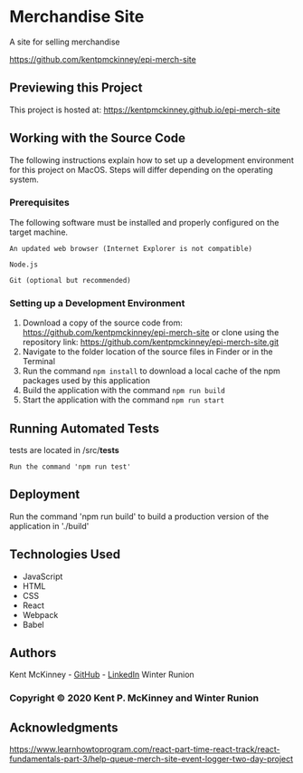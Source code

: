 <!-- Category: Epicodus;React;HTML/CSS/JS -->
# Merchandise Site

A site for selling merchandise

https://github.com/kentpmckinney/epi-merch-site

## Previewing this Project

This project is hosted at: https://kentpmckinney.github.io/epi-merch-site

## Working with the Source Code

The following instructions explain how to set up a development environment for this project on MacOS. Steps will differ depending on the operating system.

### Prerequisites

The following software must be installed and properly configured on the target machine. 

```
An updated web browser (Internet Explorer is not compatible)
```
```
Node.js
```
```
Git (optional but recommended)
```

### Setting up a Development Environment

1. Download a copy of the source code from: https://github.com/kentpmckinney/epi-merch-site
   or clone using the repository link: https://github.com/kentpmckinney/epi-merch-site.git
2. Navigate to the folder location of the source files in Finder or in the Terminal
3. Run the command `npm install` to download a local cache of the npm packages used by this application
4. Build the application with the command `npm run build`
5. Start the application with the command `npm run start`

## Running Automated Tests

tests are located in /src/__tests__

```
Run the command 'npm run test'
```

## Deployment

Run the command 'npm run build' to build a production version of the application in './build'

## Technologies Used

* JavaScript
* HTML
* CSS
* React
* Webpack
* Babel

## Authors

Kent McKinney - [GitHub](https://github.com/kentpmckinney) - [LinkedIn](https://www.linkedin.com/in/kentpmckinney/)
Winter Runion

### Copyright &copy; 2020 Kent P. McKinney and Winter Runion

## Acknowledgments

https://www.learnhowtoprogram.com/react-part-time-react-track/react-fundamentals-part-3/help-queue-merch-site-event-logger-two-day-project